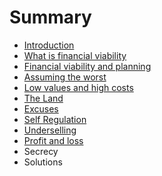 # Summary

* [Introduction](README.md)
* [What is financial viability](chapter1.md)
* [Financial viability and planning](financial_viability_and_planning.md)
* [Assuming the worst](assuming_the_worst.md)
* [Low values and high costs](low_values_and_high_costs.md)
* [The Land](the_land.md)
* [Excuses](excuses.md)
* [Self Regulation](self_regulation.md)
* [Underselling](underselling.md)
* [Profit and loss](profit_and_loss.md)
* Secrecy
* Solutions

